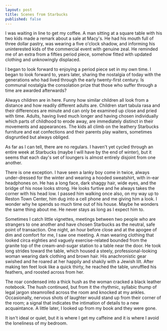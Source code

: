 ```yaml
---
layout: post
title: Scenes from Starbucks
published: false
---
```


I was waiting in line to get my coffee. A man sitting at a square table with
his two kids made a remark about a sale at Macy's. He had his mouth full of
three dollar pastry, was wearing a five o'clock shadow, and informing his
uninterested kids of the commercial event with genuine zeal. He reminded me of
an extra from a fifties period piece, somehow fitted with updated clothing and
unknowingly displaced.

I began to look forward to enjoying a period piece set in my own time. I began
to look forward to, years later, sharing the nostalgia of today with the
generations who had lived through the early twenty-first century. Is communal
nostalgia the consolation prize that those who suffer through a time are awarded
afterwards?

Always children are in here. Funny how similar children all look from a distance
and how readily different adults are. Children start tabula rasa and their
differences are minute and can only be examined up close and pried with time.
Adults, having lived much longer and having chosen individually which parts of
childhood to erode away, are immediately distinct in their movements and
appearances. The kids all climb on the leathery Starbucks furniture and eat
confections and their parents play waiters, sometimes disgruntled but always
obliged.

As far as I can tell, there are no regulars. I haven't yet cycled through an
entire week at Starbucks (maybe I will have by the end of winter), but it seems
that each day's set of loungers is almost entirely disjoint from one another.

There is one exception. I have seen a lanky boy come in twice, always
under-dressed for the winter and wearing a hooded sweatshirt, with in-ear
headphones on. He has a long face, dark shaggy hair, wide eyes, and the bridge
of his nose looks strong. He looks furtive and he always takes the corner with
his head low. I passed him walking once also, on my way up to Reston Town
Center, him dug into a cell phone and me giving him a look. I wonder why he
spends so much time out of his house. Maybe he wonders the same thing about me.
He never stays as long as I expect him to.

Sometimes I catch little vignettes, meetings between two people who are
strangers to one another and have chosen Starbucks as the neutral, safe point of
transaction. One night, an hour before close and at the apogee of dim and
comfort for me, I saw one meeting. A man wearing clothing that looked circa
eighties and vaguely exercise-related bounded from the granite top of the
cream-and-sugar station to a table near the door. He took long strides toward
the table, which housed a steely, professional-looking woman wearing dark
clothing and brown hair. His anachronistic gear swished and he roared at her
happily and shakily with a Jewish lilt.  After making ten feet look like a quick
thirty, he reached the table, unruffled his feathers, and roosted across from
her.

The roar condensed into a thick hush as the woman cracked a black leather
notebook. The hush continued, but from it the rhythmic, syllabic thump of legal
jargon steamrolled across the room and knocked at my ankles. Occasionally,
nervous shots of laughter would stand up from their corner of the room; a signal
that indicates the intimation of details to a new acquaintance. A little later,
I looked up from my book and they were gone.

It isn't ideal or quiet, but it is where I get my caffeine and it is where I
avoid the loneliness of my bedroom.

